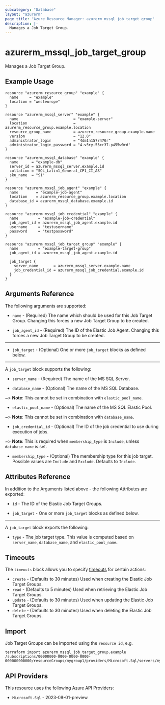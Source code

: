 ```yaml
---
subcategory: "Database"
layout: "azurerm"
page_title: "Azure Resource Manager: azurerm_mssql_job_target_group"
description: |-
  Manages a Job Target Group.
---
```


# azurerm_mssql_job_target_group

Manages a Job Target Group.

## Example Usage

```hcl
resource "azurerm_resource_group" "example" {
  name     = "example"
  location = "westeurope"
}

resource "azurerm_mssql_server" "example" {
  name                         = "example-server"
  location                     = azurerm_resource_group.example.location
  resource_group_name          = azurerm_resource_group.example.name
  version                      = "12.0"
  administrator_login          = "4dm1n157r470r"
  administrator_login_password = "4-v3ry-53cr37-p455w0rd"
}

resource "azurerm_mssql_database" "example" {
  name      = "example-db"
  server_id = azurerm_mssql_server.example.id
  collation = "SQL_Latin1_General_CP1_CI_AS"
  sku_name  = "S1"
}

resource "azurerm_mssql_job_agent" "example" {
  name        = "example-job-agent"
  location    = azurerm_resource_group.example.location
  database_id = azurerm_mssql_database.example.id
}

resource "azurerm_mssql_job_credential" "example" {
  name         = "example-job-credential"
  job_agent_id = azurerm_mssql_job_agent.example.id
  username     = "testusername"
  password     = "testpassword"
}

resource "azurerm_mssql_job_target_group" "example" {
  name         = "example-target-group"
  job_agent_id = azurerm_mssql_job_agent.example.id

  job_target {
    server_name       = azurerm_mssql_server.example.name
    job_credential_id = azurerm_mssql_job_credential.example.id
  }
}
```

## Arguments Reference

The following arguments are supported:

* `name` - (Required) The name which should be used for this Job Target Group. Changing this forces a new Job Target Group to be created.

* `job_agent_id` - (Required) The ID of the Elastic Job Agent. Changing this forces a new Job Target Group to be created.

---

* `job_target` - (Optional) One or more `job_target` blocks as defined below.

---

A `job_target` block supports the following:

* `server_name` - (Required) The name of the MS SQL Server.

* `database_name` - (Optional) The name of the MS SQL Database.

~> **Note:** This cannot be set in combination with `elastic_pool_name`.

* `elastic_pool_name` - (Optional) The name of the MS SQL Elastic Pool.

~> **Note:** This cannot be set in combination with `database_name`.

* `job_credential_id` - (Optional) The ID of the job credential to use during execution of jobs.

~> **Note:** This is required when `membership_type` is `Include`, unless `database_name` is set.

* `membership_type` - (Optional) The membership type for this job target. Possible values are `Include` and `Exclude`. Defaults to `Include`.

## Attributes Reference

In addition to the Arguments listed above - the following Attributes are exported: 

* `id` - The ID of the Elastic Job Target Groups.

* `job_target` - One or more `job_target` blocks as defined below.

---

A `job_target` block exports the following:

* `type` - The job target type. This value is computed based on `server_name`, `database_name`, and `elastic_pool_name`.

## Timeouts

The `timeouts` block allows you to specify [timeouts](https://www.terraform.io/language/resources/syntax#operation-timeouts) for certain actions:

* `create` - (Defaults to 30 minutes) Used when creating the Elastic Job Target Groups.
* `read` - (Defaults to 5 minutes) Used when retrieving the Elastic Job Target Groups.
* `update` - (Defaults to 30 minutes) Used when updating the Elastic Job Target Groups.
* `delete` - (Defaults to 30 minutes) Used when deleting the Elastic Job Target Groups.

## Import

Job Target Groups can be imported using the `resource id`, e.g.

```shell
terraform import azurerm_mssql_job_target_group.example /subscriptions/00000000-0000-0000-0000-000000000000/resourceGroups/mygroup1/providers/Microsoft.Sql/servers/myserver1/jobAgents/myjobagent1/targetGroups/mytargetgroup1
```

## API Providers
<!-- This section is generated, changes will be overwritten -->
This resource uses the following Azure API Providers:

* `Microsoft.Sql` - 2023-08-01-preview

